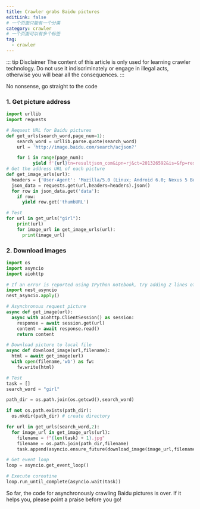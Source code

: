 ```yaml
---
title: Crawler grabs Baidu pictures
editLink: false
# 一个页面只能有一个分类
category: crawler
# 一个页面可以有多个标签
tag:
  - crawler
---
```

::: tip Disclaimer
The content of this article is only used for learning crawler technology. Do not use it indiscriminately or engage in illegal acts, otherwise you will bear all the consequences.
:::

No nonsense, go straight to the code

### 1. Get picture address
```python
import urllib
import requests

# Request URL for Baidu pictures
def get_urls(search_word,page_num=1):
    search_word = urllib.parse.quote(search_word)
    url = 'http://image.baidu.com/search/acjson?'

    for i in range(page_num):
          yield f'{url}tn=resultjson_com&ipn=rj&ct=201326592&is=&fp=result&fr=&word={search_word}&cg=girl&queryWord={search_word}&cl=2&lm=-1&ie=utf-8&oe=utf-8&adpicid=&st=-1&z=&ic=0&hd=&latest=&copyright=&s=&se=&tab=&width=&height=&face=0&istype=2&qc=&nc=1&expermode=&nojc=&isAsync=&pn={30*i}&rn=30&gsm=f0&1636555380492='
# Get the address URL of each picture
def get_image_urls(url):
  headers = {'User-Agent': 'Mozilla/5.0 (Linux; Android 6.0; Nexus 5 Build/MRA58N) AppleWebKit/537.36 (KHTML, like Gecko) Chrome/95.0.4638.69 Mobile Safari/537.36'}
  json_data = requests.get(url,headers=headers).json()
  for row in json_data.get('data'):
    if row:
      yield row.get('thumbURL')

# Test
for url in get_urls("girl"):
    print(url)
    for image_url in get_image_urls(url):
      print(image_url)
```

### 2. Download images

```python
import os
import asyncio
import aiohttp

# If an error is reported using IPython notebook, try adding 2 lines of code
import nest_asyncio
nest_asyncio.apply()

# Asynchronous request picture
async def get_image(url):
  async with aiohttp.ClientSession() as session:
    response = await session.get(url)
    content = await response.read()
    return content

# Download picture to local file
async def download_image(url,filename):
  html = await get_image(url)
  with open(filename,'wb') as fw:
    fw.write(html)

# Test
task = []
search_word = "girl"

path_dir = os.path.join(os.getcwd(),search_word)

if not os.path.exists(path_dir):
  os.mkdir(path_dir) # create directory

for url in get_urls(search_word,2):
  for image_url in get_image_urls(url):
    filename = f"{len(task) + 1}.jpg"
    filename = os.path.join(path_dir,filename)
    task.append(asyncio.ensure_future(download_image(image_url,filename)))

# Get event loop
loop = asyncio.get_event_loop()

# Execute coroutine
loop.run_until_complete(asyncio.wait(task))
```

So far, the code for asynchronously crawling Baidu pictures is over. If it helps you, please point a praise before you go!